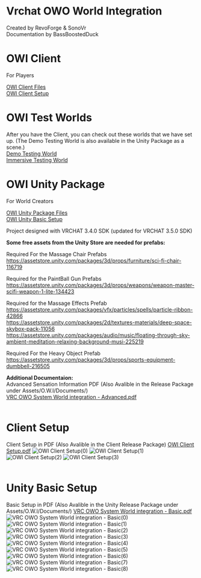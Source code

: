 # Vrchat OWO World Integration
 Created by RevoForge & SonoVr   
 Documentation by BassBoostedDuck
 <br>
# OWI Client
For Players   

 [OWI Client Files](https://github.com/RevoForge/Vrchat-OWO-Integration/releases/tag/OWI_Client)   
 [OWI Client Setup](#client-setup)
<br>
# OWI Test Worlds
After you have the Client, you can check out these worlds that we have set up. (The Demo Testing World is also available in the Unity Package as a scene.)   
[Demo Testing World](https://vrchat.com/home/world/wrld_baa2a496-c4f1-4880-b8a0-c3fee4982c8f)   
[Immersive Testing World](https://vrchat.com/home/world/wrld_73c6225c-16ec-4eba-8d88-1d1fcf03bc76)
<br>
# OWI Unity Package
For World Creators   

 [OWI Unity Package Files](https://github.com/RevoForge/Vrchat-OWO-Integration/releases/tag/OWI_World)   
 [OWI Unity Basic Setup](#unity-basic-setup)   
 
 Project designed with VRCHAT 3.4.0 SDK (updated for VRCHAT 3.5.0 SDK)  
 
 **Some free assets from the Unity Store are needed for prefabs:**  
 
 Required For the Massage Chair Prefabs  
 https://assetstore.unity.com/packages/3d/props/furniture/sci-fi-chair-116719  
 
 Required for the PaintBall Gun Prefabs   
 https://assetstore.unity.com/packages/3d/props/weapons/weapon-master-scifi-weapon-1-lite-134423  
   
 Required for the Massage Effects Prefab   
 https://assetstore.unity.com/packages/vfx/particles/spells/particle-ribbon-42866  
 https://assetstore.unity.com/packages/2d/textures-materials/deep-space-skybox-pack-11056  
 https://assetstore.unity.com/packages/audio/music/floating-through-sky-ambient-meditation-relaxing-background-musi-225219  
   
 Required For the Heavy Object Prefab   
 https://assetstore.unity.com/packages/3d/props/sports-equipment-dumbbell-216505  
   
**Additional Documentaion:**   
Advanced Sensation Information PDF (Also Avalible in the Release Package under Assets/O.W.I/Documents/)   
[VRC OWO System World integration - Advanced.pdf](https://github.com/RevoForge/Vrchat-OWO-Integration/files/12910141/VRC.OWO.System.World.integration.-.Advanced.pdf)
<br>
<br>
# Client Setup
Client Setup in PDF (Also Avalible in the Client Release Package) [OWI Client Setup.pdf](https://github.com/RevoForge/Vrchat-OWO-Integration/files/12921623/OWI.Client.Setup.pdf)
![OWI Client Setup(0)](https://github.com/RevoForge/Vrchat-OWO-Integration/assets/144636833/a1243386-ef30-4abe-be73-3dc457136e4f)
![OWI Client Setup(1)](https://github.com/RevoForge/Vrchat-OWO-Integration/assets/144636833/0ed6f020-3a00-438f-bf9d-9e29ff297723)
![OWI Client Setup(2)](https://github.com/RevoForge/Vrchat-OWO-Integration/assets/144636833/0e95498a-8d2b-4454-99f5-81e9299856e2)
![OWI Client Setup(3)](https://github.com/RevoForge/Vrchat-OWO-Integration/assets/144636833/5ed2ec82-f78d-4d26-8611-bc5608cfebb8)
<br>
<br>
# Unity Basic Setup
Basic Setup in PDF (Also Avalible in the Unity Release Package under Assets/O.W.I/Documents/)   [VRC OWO System World integration - Basic.pdf](https://github.com/RevoForge/Vrchat-OWO-Integration/files/12910144/VRC.OWO.System.World.integration.-.Basic.pdf)
![VRC OWO System World integration - Basic(0)](https://github.com/RevoForge/Vrchat-OWO-Integration/assets/144636833/406032db-2783-44b1-bb56-35455d561e9a)
![VRC OWO System World integration - Basic(1)](https://github.com/RevoForge/Vrchat-OWO-Integration/assets/144636833/e2a3b234-e162-4ac9-9633-24a85aa7d9b1)
![VRC OWO System World integration - Basic(2)](https://github.com/RevoForge/Vrchat-OWO-Integration/assets/144636833/50672d99-33a8-43b8-96bd-c49247a1d24b)
![VRC OWO System World integration - Basic(3)](https://github.com/RevoForge/Vrchat-OWO-Integration/assets/144636833/04a48e8a-80d6-4a01-8af3-8bb7f2750367)
![VRC OWO System World integration - Basic(4)](https://github.com/RevoForge/Vrchat-OWO-Integration/assets/144636833/bb749fac-7ec4-4236-af86-a37f1c90c58d)
![VRC OWO System World integration - Basic(5)](https://github.com/RevoForge/Vrchat-OWO-Integration/assets/144636833/5de85c64-e907-4a47-a7f9-3f59116f952e)
![VRC OWO System World integration - Basic(6)](https://github.com/RevoForge/Vrchat-OWO-Integration/assets/144636833/461670e3-ea38-4371-bf3d-9bf2552a3aab)
![VRC OWO System World integration - Basic(7)](https://github.com/RevoForge/Vrchat-OWO-Integration/assets/144636833/df1fad56-0de0-4f7c-a045-9c6ed4d68f0a)
![VRC OWO System World integration - Basic(8)](https://github.com/RevoForge/Vrchat-OWO-Integration/assets/144636833/326b1a43-d931-4600-b8ba-9aeb092d2888)
